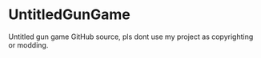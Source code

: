# UntitledGunGame
Untitled gun game GitHub source, pls dont use my project as copyrighting or modding.
